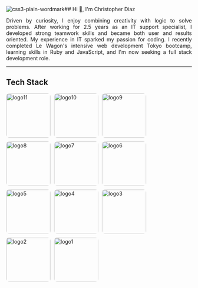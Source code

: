 ![css3-plain-wordmark](https://github.com/user-attachments/assets/f2845d9e-c421-431f-b2e8-35399258352b)## Hi 👋, I'm Christopher Diaz

<p align="justify">
Driven by curiosity, I enjoy combining creativity with logic to solve problems. After working for 2.5 years as an IT support specialist, I developed strong teamwork skills and became both user and results oriented. My experience in IT sparked my passion for coding. I recently completed Le Wagon's intensive web development Tokyo bootcamp, learning skills in Ruby and JavaScript, and I'm now seeking a full stack development role.
</p>

---

## Tech Stack
<div style="display:flex; flex-wrap:wrap; gap:10px; align-items:flex-start;">
  <a href="https://github.com/user-attachments/assets/69d2b25a-cf1e-46b5-801f-7e2da6592bf2">
    <img src="https://github.com/user-attachments/assets/69d2b25a-cf1e-46b5-801f-7e2da6592bf2" alt="logo11" height="120" loading="lazy" style="border-radius:8px;"/>
  </a>
  <a href="https://github.com/user-attachments/assets/91afc9b6-c5fe-4c2c-a57d-504c050cbd98">
    <img src="https://github.com/user-attachments/assets/91afc9b6-c5fe-4c2c-a57d-504c050cbd98" alt="logo10" height="120" loading="lazy" style="border-radius:8px;"/>
  </a>
  <a href="https://github.com/user-attachments/assets/6f6da7e1-a794-4913-b5f9-04b9da394e13">
    <img src="https://github.com/user-attachments/assets/6f6da7e1-a794-4913-b5f9-04b9da394e13" alt="logo9" height="120" loading="lazy" style="border-radius:8px;"/>
  </a>
  <a href="https://github.com/user-attachments/assets/2d46f000-5159-4a28-b7cd-8b56cfa7ba3e">
    <img src="https://github.com/user-attachments/assets/2d46f000-5159-4a28-b7cd-8b56cfa7ba3e" alt="logo8" height="120" loading="lazy" style="border-radius:8px;"/>
  </a>
  <a href="https://github.com/user-attachments/assets/9516ef3d-4fa1-458a-b29b-163270f1287a">
    <img src="https://github.com/user-attachments/assets/9516ef3d-4fa1-458a-b29b-163270f1287a" alt="logo7" height="120" loading="lazy" style="border-radius:8px;"/>
  </a>
  <a href="https://github.com/user-attachments/assets/f9a3fb01-5def-4a2f-befa-ab9bd58adeaf">
    <img src="https://github.com/user-attachments/assets/f9a3fb01-5def-4a2f-befa-ab9bd58adeaf" alt="logo6" height="120" loading="lazy" style="border-radius:8px;"/>
  </a>
  <a href="https://github.com/user-attachments/assets/6d63ad62-9974-4c85-b314-038eef6954b3">
    <img src="https://github.com/user-attachments/assets/6d63ad62-9974-4c85-b314-038eef6954b3" alt="logo5" height="120" loading="lazy" style="border-radius:8px;"/>
  </a>
  <a href="https://github.com/user-attachments/assets/d7a91dd6-13d6-4ad0-9ea4-d6b83b340d9b">
    <img src="https://github.com/user-attachments/assets/d7a91dd6-13d6-4ad0-9ea4-d6b83b340d9b" alt="logo4" height="120" loading="lazy" style="border-radius:8px;"/>
  </a>
  <a href="https://github.com/user-attachments/assets/ae576b96-d73b-48b4-934c-c12ce243069b">
    <img src="https://github.com/user-attachments/assets/ae576b96-d73b-48b4-934c-c12ce243069b" alt="logo3" height="120" loading="lazy" style="border-radius:8px;"/>
  </a>
  <a href="https://github.com/user-attachments/assets/671df4a9-678e-43be-8102-a9a623d6d351">
    <img src="https://github.com/user-attachments/assets/671df4a9-678e-43be-8102-a9a623d6d351" alt="logo2" height="120" loading="lazy" style="border-radius:8px;"/>
  </a>
  <a href="https://github.com/user-attachments/assets/16b768bd-8ea4-47ff-9218-cbe50cff1a8e">
    <img src="https://github.com/user-attachments/assets/16b768bd-8ea4-47ff-9218-cbe50cff1a8e" alt="logo1" height="120" loading="lazy" style="border-radius:8px;"/>
  </a>
</div>

<!--
**ChrisDiaz007/ChrisDiaz007** is a ✨ _special_ ✨ repository because its `README.md` (this file) appears on your GitHub profile.

Here are some ideas to get you started:

- 🔭 I’m currently working on ...
- 🌱 I’m currently learning ...
- 👯 I’m looking to collaborate on ...
- 🤔 I’m looking for help with ...
- 💬 Ask me about ...
- 📫 How to reach me: ...
- 😄 Pronouns: ...
- ⚡ Fun fact: ...
-->
